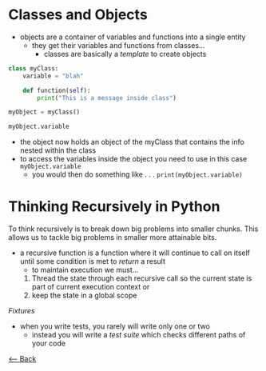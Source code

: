 # Classes and Objects
- objects are a container of variables and functions into a single entity
    - they get their variables and functions from classes... 
        - classes are basically a *template* to create objects
```python
class myClass:
    variable = "blah"

    def function(self):
        print("This is a message inside class")

myObject = myClass()

myObject.variable
```
- the object now holds an object of the myClass that contains the info nested within the class
- to access the variables inside the object you need to use in this case `myObject.variable`
    - you would then do something like . . . `print(myObject.variable)`

# Thinking Recursively in Python
To think recursively is to break down big problems into smaller chunks. This allows us to tackle big problems in smaller more attainable bits.

- a recursive function is a function where it will continue to call on itself until some condition is met to *return* a result
    - to maintain execution we must...
    1. Thread the state through each recursive call so the current state is part of current execution context or
    2. keep the state in a global scope

*Fixtures*
- when you write tests, you rarely will write only one or two
    - instead you will write a *test suite* which checks different paths of your code


[<-- Back](README.md)